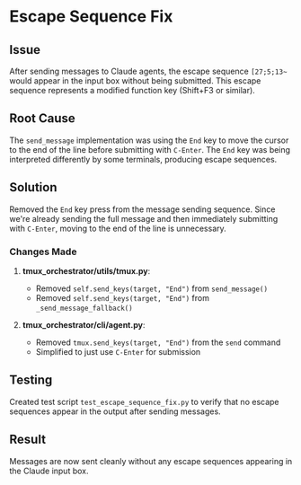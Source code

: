 # Escape Sequence Fix

## Issue
After sending messages to Claude agents, the escape sequence `[27;5;13~` would appear in the input box without being submitted. This escape sequence represents a modified function key (Shift+F3 or similar).

## Root Cause
The `send_message` implementation was using the `End` key to move the cursor to the end of the line before submitting with `C-Enter`. The `End` key was being interpreted differently by some terminals, producing escape sequences.

## Solution
Removed the `End` key press from the message sending sequence. Since we're already sending the full message and then immediately submitting with `C-Enter`, moving to the end of the line is unnecessary.

### Changes Made
1. **tmux_orchestrator/utils/tmux.py**:
   - Removed `self.send_keys(target, "End")` from `send_message()`
   - Removed `self.send_keys(target, "End")` from `_send_message_fallback()`

2. **tmux_orchestrator/cli/agent.py**:
   - Removed `tmux.send_keys(target, "End")` from the `send` command
   - Simplified to just use `C-Enter` for submission

## Testing
Created test script `test_escape_sequence_fix.py` to verify that no escape sequences appear in the output after sending messages.

## Result
Messages are now sent cleanly without any escape sequences appearing in the Claude input box.
